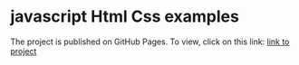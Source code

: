 # javascript Html Css examples
The project is published on GitHub Pages. To view, click on this link: [link to project](https://yousef5.github.io/jsHtmlCss/)
